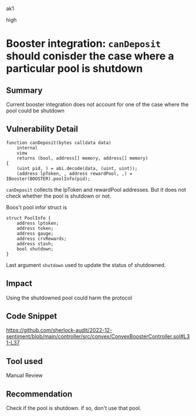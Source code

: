 ak1

high

# Booster integration: `canDeposit` should conisder the case where a particular  pool is shutdown

## Summary

Current booster integration does not account for one of the case where the pool could be shutdown

## Vulnerability Detail

    function canDeposit(bytes calldata data)
        internal
        view
        returns (bool, address[] memory, address[] memory)
    {
        (uint pid, ) = abi.decode(data, (uint, uint));
        (address lpToken, , address rewardPool, ,) = IBooster(BOOSTER).poolInfo(pid);

`canDeposit` collects the lpToken and rewardPool addresses. But it does not check whether the pool is shutdown or not.


Boos't pool infor struct is

    struct PoolInfo {
        address lptoken;
        address token;
        address gauge;
        address crvRewards;
        address stash;
        bool shutdown;
    }

Last argument `shutdown` used to update the status of shutdowned.


## Impact

Using the shutdowned pool could harm the protocol

## Code Snippet
https://github.com/sherlock-audit/2022-12-sentiment/blob/main/controller/src/convex/ConvexBoosterController.sol#L31-L37
## Tool used

Manual Review

## Recommendation

Check if the pool is shutdown. if so, don't use that pool.
